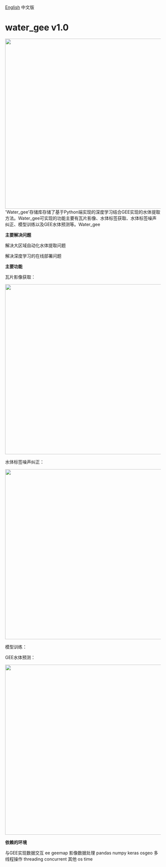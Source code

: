[English](README.md) 中文版
# water_gee v1.0
<img src="https://github.com/ni1o1/transbigdata/raw/main/docs/source/_static/logo-wordmark-dark.png" style="width:550px">
'Water_gee'存储库存储了基于Python端实现的深度学习结合GEE实现的水体提取方法。Water_gee可实现的功能主要有瓦片影像、水体标签获取、水体标签噪声纠正、模型训练以及GEE水体预测等。Water_gee

**主要解决问题**

解决大区域自动化水体提取问题

解决深度学习的在线部署问题

**主要功能**

瓦片影像获取：

<img src="https://github.com/ni1o1/transbigdata/raw/main/docs/source/_static/logo-wordmark-dark.png" style="width:550px">

水体标签噪声纠正：

<img src="https://github.com/ni1o1/transbigdata/raw/main/docs/source/_static/logo-wordmark-dark.png" style="width:550px">

模型训练：

GEE水体预测：

<img src="https://github.com/ni1o1/transbigdata/raw/main/docs/source/_static/logo-wordmark-dark.png" style="width:550px">

**依赖的环境**

与GEE实现数据交互
ee
geemap
影像数据处理
pandas
numpy
keras
osgeo
多线程操作
threading
concurrent
其他
os
time
